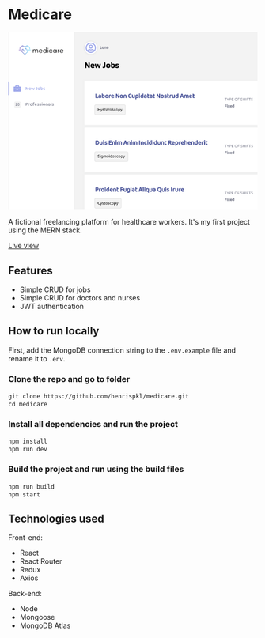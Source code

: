 # Medicare

![alt text](./splash.png)

A fictional freelancing platform for healthcare workers. It's my first project using the MERN stack.

[Live view](https://medicare-app.herokuapp.com/)

## Features

- Simple CRUD for jobs
- Simple CRUD for doctors and nurses
- JWT authentication

## How to run locally

First, add the MongoDB connection string to the `.env.example` file and rename it to `.env`.

### Clone the repo and go to folder

    git clone https://github.com/henrispkl/medicare.git
    cd medicare

### Install all dependencies and run the project

    npm install
    npm run dev

### Build the project and run using the build files

    npm run build
    npm start

## Technologies used

Front-end:

- React
- React Router
- Redux
- Axios

Back-end:

- Node
- Mongoose
- MongoDB Atlas

